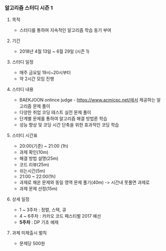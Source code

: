 ### 알고리즘 스터디 시즌 1
1. 목적
	- 스터디를 통하여 지속적인 알고리즘 학습 동기 부여

2. 기간
	- 2018년 4월 13일 ~ 6월 29일 (시즌 1)

3. 스터디 일정
	- 매주 금요일 19시~20시부터
	- 약 2시간 모임 진행

4. 스터디 내용
	- BAEKJOON onlince judge - https://www.acmicpc.net/에서 제공하는 알고리즘 문제 풀이
	- 다양한 취업 코딩 테스트 실전 문제 풀이
	- 단계별 문제를 통하여 알고리즘 해결 방법론 학습
	- 성능 향상 및 코딩 시간 단축을 위한 효과적인 코딩 학습

5. 스터디 시간표
	- 20:00(기준) ~ 21:00 (1h)
	- 과제 확인(10m)
	- 해결 방법 설명(25m)
	- 코드 리뷰(25m)
	- 쉬는시간(5m)
	- 21:00 ~ 22:00(1h)
	- 과제로 해온 문제와 동일 영역 문제 풀기(40m) -> 시간내 못풀면 과제로
	- 과제 문제 선정(15m)

6. 상세 일정
	- 1 ~ 3주차 : 정렬, 스택, 큐
	- 4 ~ 6주차 : 카카오 코드 페스티벌 2017 예선
	- __5주차__ : DP 기초 예제

7. 과제 미제출시 벌칙
	- 문제당 500원
